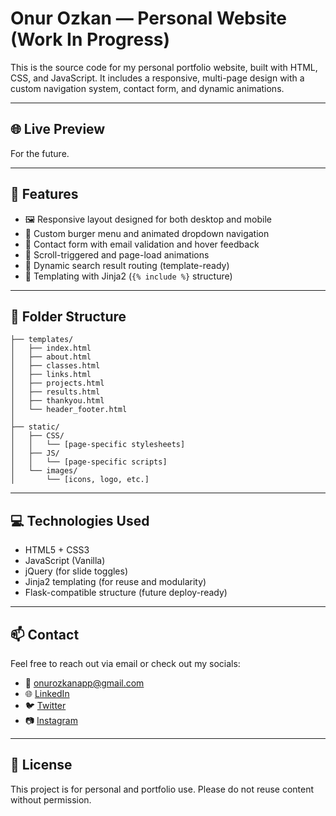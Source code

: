 # Onur Ozkan — Personal Website (Work In Progress)

This is the source code for my personal portfolio website, built with HTML, CSS, and JavaScript. It includes a responsive, multi-page design with a custom navigation system, contact form, and dynamic animations.

---

## 🌐 Live Preview
For the future.

---

## 📁 Features

- 🖼️ Responsive layout designed for both desktop and mobile
- 🍔 Custom burger menu and animated dropdown navigation
- 💬 Contact form with email validation and hover feedback
- 🧩 Scroll-triggered and page-load animations
- 🔎 Dynamic search result routing (template-ready)
- 📄 Templating with Jinja2 (`{% include %}` structure)

---

## 📂 Folder Structure

```
├── templates/
│   ├── index.html
│   ├── about.html
│   ├── classes.html
│   ├── links.html
│   ├── projects.html
│   ├── results.html
│   ├── thankyou.html
│   └── header_footer.html
│
├── static/
│   ├── CSS/
│   │   └── [page-specific stylesheets]
│   ├── JS/
│   │   └── [page-specific scripts]
│   └── images/
│       └── [icons, logo, etc.]
```

---

## 💻 Technologies Used

- HTML5 + CSS3
- JavaScript (Vanilla)
- jQuery (for slide toggles)
- Jinja2 templating (for reuse and modularity)
- Flask-compatible structure (future deploy-ready)

---

## 📫 Contact

Feel free to reach out via email or check out my socials:

- 📧 [onurozkanapp@gmail.com](mailto:onurozkanapp@gmail.com)
- 🌐 [LinkedIn](https://www.linkedin.com/in/onur-ozkan-286812149/)
- 🐦 [Twitter](https://twitter.com/OnurOzkan98)
- 📷 [Instagram](https://www.instagram.com/onurozkan98/)

---

## 📌 License

This project is for personal and portfolio use. Please do not reuse content without permission.

